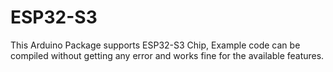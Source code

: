 # ESP32-S3
This Arduino Package supports ESP32-S3 Chip, Example code can be compiled without getting any error and works fine for the available  features. 
